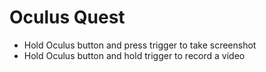 # Oculus Quest

- Hold Oculus button and press trigger to take screenshot
- Hold Oculus button and hold trigger to record a video
